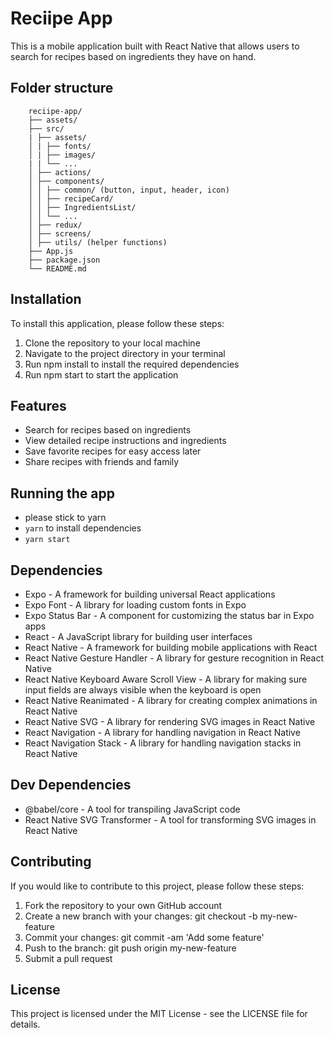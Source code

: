 # Reciipe App

This is a mobile application built with React Native that allows users to search for recipes based on ingredients they have on hand.

## Folder structure

```
    reciipe-app/
    ├── assets/
    ├── src/
    | ├── assets/
    │ | ├── fonts/
    │ | ├── images/
    | | └── ...
    │ ├── actions/
    │ ├── components/
    │ │ ├── common/ (button, input, header, icon)
    │ │ ├── recipeCard/
    │ │ ├── IngredientsList/
    │ │ └── ...
    │ ├── redux/
    │ ├── screens/
    │ ├── utils/ (helper functions)
    ├── App.js
    ├── package.json
    └── README.md
```

## Installation

To install this application, please follow these steps:

1. Clone the repository to your local machine
2. Navigate to the project directory in your terminal
3. Run npm install to install the required dependencies
4. Run npm start to start the application

## Features

- Search for recipes based on ingredients
- View detailed recipe instructions and ingredients
- Save favorite recipes for easy access later
- Share recipes with friends and family

## Running the app
- please stick to yarn
- `yarn` to install dependencies
- `yarn start`

## Dependencies

- Expo - A framework for building universal React applications
- Expo Font - A library for loading custom fonts in Expo
- Expo Status Bar - A component for customizing the status bar in Expo apps
- React - A JavaScript library for building user interfaces
- React Native - A framework for building mobile applications with React
- React Native Gesture Handler - A library for gesture recognition in React Native
- React Native Keyboard Aware Scroll View - A library for making sure input fields are always visible when the keyboard is open
- React Native Reanimated - A library for creating complex animations in React Native
- React Native SVG - A library for rendering SVG images in React Native
- React Navigation - A library for handling navigation in React Native
- React Navigation Stack - A library for handling navigation stacks in React Native

## Dev Dependencies

- @babel/core - A tool for transpiling JavaScript code
- React Native SVG Transformer - A tool for transforming SVG images in React Native

## Contributing

If you would like to contribute to this project, please follow these steps:

1. Fork the repository to your own GitHub account
2. Create a new branch with your changes: git checkout -b my-new-feature
3. Commit your changes: git commit -am 'Add some feature'
4. Push to the branch: git push origin my-new-feature
5. Submit a pull request

## License

This project is licensed under the MIT License - see the LICENSE file for details.
